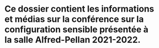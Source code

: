 # Ce dossier contient les informations et médias sur la conférence sur la configuration sensible présentée à la salle Alfred-Pellan 2021-2022.


